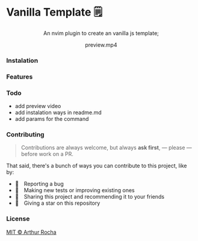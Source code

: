 # Vanilla Template 🗒️

<p align="center"> An nvim plugin to create an vanilla js template;</p>
<p align="center"> preview.mp4 </p>

### Instalation

### Features 

### Todo
- add preview video
- add instalation ways in readme.md
- add params for the command 

###  Contributing

> Contributions are always welcome, but always **ask first**, — please — before work on a PR.

That said, there's a bunch of ways you can contribute to this project, like by:

- :bug: Reporting a bug
- :test_tube: Making new tests or improving existing ones
- :rotating_light: Sharing this project and recommending it to your friends
- :star2: Giving a star on this repository

### License

[MIT © Arthur Rocha](https://github.com/arthurdev06/vanilla-template/blob/main/LICENSE)
